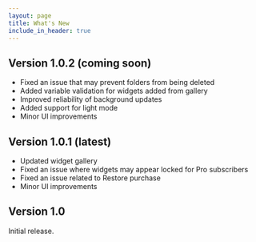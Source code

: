 ```yaml
---
layout: page
title: What's New
include_in_header: true
---
```


## **Version 1.0.2 (coming soon)**
* Fixed an issue that may prevent folders from being deleted
* Added variable validation for widgets added from gallery 
* Improved reliability of background updates
* Added support for light mode
* Minor UI improvements



## **Version 1.0.1 (latest)**
* Updated widget gallery 
* Fixed an issue where widgets may appear locked for Pro subscribers 
* Fixed an issue related to Restore purchase 
* Minor UI improvements 



## **Version 1.0**
Initial release.
